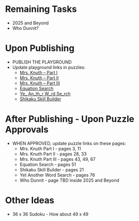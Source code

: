 # Remaining Tasks

* 2025 and Beyond
* Who Dunnit?


# Upon Publishing

* PUBLISH THE PLAYGROUND
* Update playground links in puzzles:
  * [Mrs. Knuth – Part I](https://www.codingame.com/contribute/view/94231c8a12567007bde24553f6a9e3de55981)
  * [Mrs. Knuth – Part II](https://www.codingame.com/contribute/view/950238e7e8f40105ccd0fd6237bf60c4d25b3)
  * [Mrs. Knuth – Part III](https://www.codingame.com/contribute/view/959460130d2f9792d933f75838edb639a6dae)
  * [Equation Search](https://www.codingame.com/contribute/view/100071e2989e321b98a5118cdacdf90ebf6d26)
  * [Ye_ An_th_r W_rd Se_rch](https://www.codingame.com/contribute/view/493839424591127bcdbb6371018895b7bf742)
  * [Shikaku Skill Builder](https://www.codingame.com/contribute/view/10244722a13a0e3269ba38f7c562148ed31d32)
 

# After Publishing - Upon Puzzle Approvals

* WHEN APPROVED, update puzzle links on these pages:
  * Mrs. Knuth Part I - pages 3, 11
  * Mrs. Knuth Part II - pages 28, 33
  * Mrs. Knuth Part III - pages 43, 49, 67
  * Equation Search - pages 51
  * Shikaku Skill Builder - pages 21
  * Yet Another Word Search - pages 76
  * Who Dunnit - page TBD inside 2025 and Beyond
 
# Other Ideas

* 36 x 36 Sudoku - How about 49 x 49
